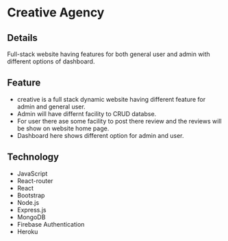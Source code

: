 # Creative Agency

## Details 
Full-stack website having features for both general user and admin with different options of dashboard.


## Feature
- creative is a full stack dynamic website having different feature for admin and general user.
- Admin will have differnt facility to CRUD databse.
- For user there ase some facility to post there review and the reviews will be show on website home page.
- Dashboard here shows different option for admin and user.



## Technology

- JavaScript 
- React-router
- React 
- Bootstrap
- Node.js
- Express.js
- MongoDB 
- Firebase Authentication 
- Heroku 

